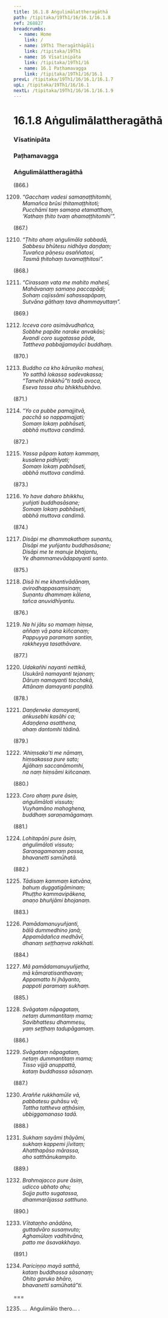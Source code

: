 ```yaml
---
title: 16.1.8 Aṅgulimālattheragāthā
path: /tipitaka/19Th1/16/16.1/16.1.8
ref: 268827
breadcrumbs:
  - name: Home
    link: /
  - name: 19Th1 Theragāthāpāḷi
    link: /tipitaka/19Th1
  - name: 16 Vīsatinipāta
    link: /tipitaka/19Th1/16
  - name: 16.1 Paṭhamavagga
    link: /tipitaka/19Th1/16/16.1
prevL: /tipitaka/19Th1/16/16.1/16.1.7
upL: /tipitaka/19Th1/16/16.1
nextL: /tipitaka/19Th1/16/16.1/16.1.9
---
```


# 16.1.8 Aṅgulimālattheragāthā

### Vīsatinipāta

### Paṭhamavagga

### Aṅgulimālattheragāthā

(866.)

1209. _“Gacchaṃ vadesi samaṇaṭṭhitomhi,_  
_Mamañca brūsi ṭhitamaṭṭhitoti;_  
_Pucchāmi taṃ samaṇa etamatthaṃ,_  
_‘Kathaṃ ṭhito tvaṃ ahamaṭṭhitomhi’”._  


(867.)

1210. _“Ṭhito ahaṃ aṅgulimāla sabbadā,_  
_Sabbesu bhūtesu nidhāya daṇḍaṃ;_  
_Tuvañca pāṇesu asaññatosi,_  
_Tasmā ṭhitohaṃ tuvamaṭṭhitosi”._  


(868.)

1211. _“Cirassaṃ vata me mahito mahesī,_  
_Mahāvanaṃ samaṇo paccapādi;_  
_Sohaṃ cajissāmi sahassapāpaṃ,_  
_Sutvāna gāthaṃ tava dhammayuttaṃ”._  


(869.)

1212. _Icceva coro asimāvudhañca,_  
_Sobbhe papāte narake anvakāsi;_  
_Avandi coro sugatassa pāde,_  
_Tattheva pabbajjamayāci buddhaṃ._  


(870.)

1213. _Buddho ca kho kāruṇiko mahesi,_  
_Yo satthā lokassa sadevakassa;_  
_“Tamehi bhikkhū”ti tadā avoca,_  
_Eseva tassa ahu bhikkhubhāvo._  


(871.)

1214. _“Yo ca pubbe pamajjitvā,_  
_pacchā so nappamajjati;_  
_Somaṃ lokaṃ pabhāseti,_  
_abbhā muttova candimā._  


(872.)

1215. _Yassa pāpaṃ kataṃ kammaṃ,_  
_kusalena pidhīyati;_  
_Somaṃ lokaṃ pabhāseti,_  
_abbhā muttova candimā._  


(873.)

1216. _Yo have daharo bhikkhu,_  
_yuñjati buddhasāsane;_  
_Somaṃ lokaṃ pabhāseti,_  
_abbhā muttova candimā._  


(874.)

1217. _Disāpi me dhammakathaṃ suṇantu,_  
_Disāpi me yuñjantu buddhasāsane;_  
_Disāpi me te manuje bhajantu,_  
_Ye dhammamevādapayanti santo._  


(875.)

1218. _Disā hi me khantivādānaṃ,_  
_avirodhappasaṃsinaṃ;_  
_Suṇantu dhammaṃ kālena,_  
_tañca anuvidhīyantu._  


(876.)

1219. _Na hi jātu so mamaṃ hiṃse,_  
_aññaṃ vā pana kiñcanaṃ;_  
_Pappuyya paramaṃ santiṃ,_  
_rakkheyya tasathāvare._  


(877.)

1220. _Udakañhi nayanti nettikā,_  
_Usukārā namayanti tejanaṃ;_  
_Dāruṃ namayanti tacchakā,_  
_Attānaṃ damayanti paṇḍitā._  


(878.)

1221. _Daṇḍeneke damayanti,_  
_aṅkusebhi kasāhi ca;_  
_Adaṇḍena asatthena,_  
_ahaṃ dantomhi tādinā._  


(879.)

1222. _‘Ahiṃsako’ti me nāmaṃ,_  
_hiṃsakassa pure sato;_  
_Ajjāhaṃ saccanāmomhi,_  
_na naṃ hiṃsāmi kiñcanaṃ._  


(880.)

1223. _Coro ahaṃ pure āsiṃ,_  
_aṅgulimāloti vissuto;_  
_Vuyhamāno mahoghena,_  
_buddhaṃ saraṇamāgamaṃ._  


(881.)

1224. _Lohitapāṇi pure āsiṃ,_  
_aṅgulimāloti vissuto;_  
_Saraṇagamanaṃ passa,_  
_bhavanetti samūhatā._  


(882.)

1225. _Tādisaṃ kammaṃ katvāna,_  
_bahuṃ duggatigāminaṃ;_  
_Phuṭṭho kammavipākena,_  
_anaṇo bhuñjāmi bhojanaṃ._  


(883.)

1226. _Pamādamanuyuñjanti,_  
_bālā dummedhino janā;_  
_Appamādañca medhāvī,_  
_dhanaṃ seṭṭhaṃva rakkhati._  


(884.)

1227. _Mā pamādamanuyuñjetha,_  
_mā kāmaratisanthavaṃ;_  
_Appamatto hi jhāyanto,_  
_pappoti paramaṃ sukhaṃ._  


(885.)

1228. _Svāgataṃ nāpagataṃ,_  
_netaṃ dummantitaṃ mama;_  
_Savibhattesu dhammesu,_  
_yaṃ seṭṭhaṃ tadupāgamaṃ._  


(886.)

1229. _Svāgataṃ nāpagataṃ,_  
_netaṃ dummantitaṃ mama;_  
_Tisso vijjā anuppattā,_  
_kataṃ buddhassa sāsanaṃ._  


(887.)

1230. _Araññe rukkhamūle vā,_  
_pabbatesu guhāsu vā;_  
_Tattha tattheva aṭṭhāsiṃ,_  
_ubbiggamanaso tadā._  


(888.)

1231. _Sukhaṃ sayāmi ṭhāyāmi,_  
_sukhaṃ kappemi jīvitaṃ;_  
_Ahatthapāso mārassa,_  
_aho satthānukampito._  


(889.)

1232. _Brahmajacco pure āsiṃ,_  
_udicco ubhato ahu;_  
_Sojja putto sugatassa,_  
_dhammarājassa satthuno._  


(890.)

1233. _Vītataṇho anādāno,_  
_guttadvāro susaṃvuto;_  
_Aghamūlaṃ vadhitvāna,_  
_patto me āsavakkhayo._  


(891.)

1234. _Pariciṇṇo mayā satthā,_  
_kataṃ buddhassa sāsanaṃ;_  
_Ohito garuko bhāro,_  
_bhavanetti samūhatā”ti._  


===

1235. …  Aṅgulimālo thero… .




